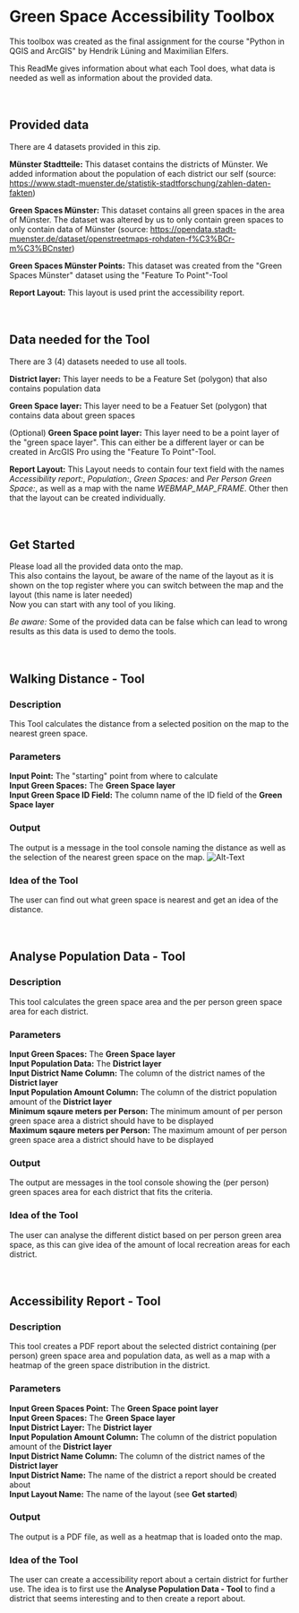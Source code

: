 # Green Space Accessibility Toolbox

This toolbox was created as the final assignment for the course "Python in QGIS and ArcGIS" by Hendrik Lüning and Maximilian Elfers.

This ReadMe gives information about what each Tool does, what data is needed as well as information about the provided data.
<br>
<br>
<br>

## Provided data

There are 4 datasets provided in this zip.

**Münster Stadtteile:** This dataset contains the districts of Münster. We added information about the population of each district our self (source: https://www.stadt-muenster.de/statistik-stadtforschung/zahlen-daten-fakten)

**Green Spaces Münster:** This dataset contains all green spaces in the area of Münster. The dataset was altered by us to only contain green spaces to only contain data of Münster (source: https://opendata.stadt-muenster.de/dataset/openstreetmaps-rohdaten-f%C3%BCr-m%C3%BCnster)

**Green Spaces Münster Points:** This dataset was created from the "Green Spaces Münster" dataset using the "Feature To Point"-Tool

**Report Layout:** This layout is used print the accessibility report.
<br>
<br>
<br>

## Data needed for the Tool

There are 3 (4) datasets needed to use all tools. 

**District layer:** This layer needs to be a Feature Set (polygon) that also contains population data 

**Green Space layer:** This layer need to be a Featuer Set (polygon) that contains data about green spaces 

(Optional) **Green Space point layer:** This layer need to be a point layer of the "green space layer". This can either be a different layer or can be created in ArcGIS Pro using the "Feature To Point"-Tool.

**Report Layout:** This Layout needs to contain four text field with the names *Accessibility report:*, *Population:*, *Green Spaces:* and *Per Person Green Space:*, as well as a map with the name *WEBMAP_MAP_FRAME*. Other then that the layout can be created individually.
<br>
<br>
<br>

## Get Started

Please load all the provided data onto the map. <br>
This also contains the layout, be aware of the name of the layout as it is shown on the top register where you can switch between the map and the layout (this name is later needed) <br>
Now you can start with any tool of you liking. 

*Be aware:* Some of the provided data can be false which can lead to wrong results as this data is used to demo the tools.
<br>
<br>
<br>

## Walking Distance - Tool

### Description
This Tool calculates the distance from a selected position on the map to the nearest green space.

### Parameters
**Input Point:** The "starting" point from where to calculate <br>
**Input Green Spaces:** The **Green Space layer** <br>
**Input Green Space ID Field:** The column name of the ID field of the **Green Space layer** <br>

### Output
The output is a message in the tool console naming the distance as well as the selection of the nearest green space on the map.
![Alt-Text](/demo_images/walkingDistanceDemo.png)

### Idea of the Tool
The user can find out what green space is nearest and get an idea of the distance.
<br>
<br>
<br>

## Analyse Population Data - Tool

### Description
This tool calculates the green space area and the per person green space area for each district.

### Parameters
**Input Green Spaces:** The **Green Space layer** <br>
**Input Population Data:** The **District layer** <br>
**Input District Name Column:** The column of the district names of the **District layer** <br>
**Input Population Amount Column:** The column of the district population amount of the **District layer** <br>
**Minimum sqaure meters per Person:** The minimum amount of per person green space area a district should have to be displayed <br>
**Maximum sqaure meters per Person:** The maximum amount of per person green space area a district should have to be displayed <br>

### Output
The output are messages in the tool console showing the (per person) green spaces area for each district that fits the criteria.

### Idea of the Tool
The user can analyse the different distict based on per person green area space, as this can give idea of the amount of local recreation areas for each district.
<br>
<br>
<br>

## Accessibility Report - Tool

### Description
This tool creates a PDF report about the selected district containing (per person) green space area and population data, as well as a map with a heatmap of the green space distribution in the district.

### Parameters
**Input Green Spaces Point:** The **Green Space point layer** <br>
**Input Green Spaces:** The **Green Space layer** <br>
**Input District Layer:** The **District layer** <br>
**Input Population Amount Column:** The column of the district population amount of the **District layer** <br>
**Input District Name Column:** The column of the district names of the **District layer** <br>
**Input District Name:** The name of the district a report should be created about <br>
**Input Layout Name:** The name of the layout (see **Get started**) <br>

### Output
The output is a PDF file, as well as a heatmap that is loaded onto the map.

### Idea of the Tool
The user can create a accessibility report about a certain district for further use. The idea is to first use the **Analyse Population Data - Tool** to find a district that seems interesting and to then create a report about.
